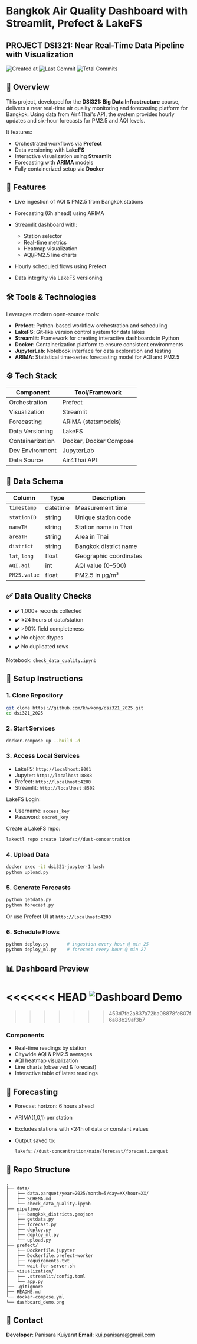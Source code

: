 # Bangkok Air Quality Dashboard with Streamlit, Prefect & LakeFS

## PROJECT DSI321: Near Real-Time Data Pipeline with Visualization
![Created at](https://img.shields.io/github/created-at/chawi177/dsi321_2025)
![Last Commit](https://img.shields.io/github/last-commit/chawi177/dsi321_2025)
![Total Commits](https://img.shields.io/github/commit-activity/y/chawi177/dsi321_2025?label=Total%20commits)
&#x20; &#x20;

## 🔎 Overview

This project, developed for the **DSI321: Big Data Infrastructure** course, delivers a near real-time air quality monitoring and forecasting platform for Bangkok. Using data from Air4Thai's API, the system provides hourly updates and six-hour forecasts for PM2.5 and AQI levels.

It features:

* Orchestrated workflows via **Prefect**
* Data versioning with **LakeFS**
* Interactive visualization using **Streamlit**
* Forecasting with **ARIMA** models
* Fully containerized setup via **Docker**

## 🔑 Features

* Live ingestion of AQI & PM2.5 from Bangkok stations
* Forecasting (6h ahead) using ARIMA
* Streamlit dashboard with:

  * Station selector
  * Real-time metrics
  * Heatmap visualization
  * AQI/PM2.5 line charts
* Hourly scheduled flows using Prefect
* Data integrity via LakeFS versioning

## 🛠️ Tools & Technologies

Leverages modern open-source tools:

- **Prefect**: Python-based workflow orchestration and scheduling
- **LakeFS**: Git-like version control system for data lakes
- **Streamlit**: Framework for creating interactive dashboards in Python
- **Docker**: Containerization platform to ensure consistent environments
- **JupyterLab**: Notebook interface for data exploration and testing
- **ARIMA**: Statistical time-series forecasting model for AQI and PM2.5

## ⚙️ Tech Stack

| Component        | Tool/Framework         |
| ---------------- | ---------------------- |
| Orchestration    | Prefect                |
| Visualization    | Streamlit              |
| Forecasting      | ARIMA (statsmodels)    |
| Data Versioning  | LakeFS                 |
| Containerization | Docker, Docker Compose |
| Dev Environment  | JupyterLab             |
| Data Source      | Air4Thai API           |

## 🧬 Data Schema

| Column        | Type     | Description            |
| ------------- | -------- | ---------------------- |
| `timestamp`   | datetime | Measurement time       |
| `stationID`   | string   | Unique station code    |
| `nameTH`      | string   | Station name in Thai   |
| `areaTH`      | string   | Area in Thai           |
| `district`    | string   | Bangkok district name  |
| `lat`, `long` | float    | Geographic coordinates |
| `AQI.aqi`     | int      | AQI value (0–500)      |
| `PM25.value`  | float    | PM2.5 in µg/m³         |

## ✅ Data Quality Checks

* ✔️ 1,000+ records collected
* ✔️ ≥24 hours of data/station
* ✔️ >90% field completeness
* ✔️ No object dtypes
* ✔️ No duplicated rows

Notebook: `check_data_quality.ipynb`

## 🚀 Setup Instructions

### 1. Clone Repository

```bash
git clone https://github.com/khwkong/dsi321_2025.git
cd dsi321_2025
```

### 2. Start Services

```bash
docker-compose up --build -d
```

### 3. Access Local Services

* LakeFS: `http://localhost:8001`
* Jupyter: `http://localhost:8888`
* Prefect: `http://localhost:4200`
* Streamlit: `http://localhost:8502`

LakeFS Login:

* Username: `access_key`
* Password: `secret_key`

Create a LakeFS repo:

```bash
lakectl repo create lakefs://dust-concentration
```

### 4. Upload Data

```bash
docker exec -it dsi321-jupyter-1 bash
python upload.py
```

### 5. Generate Forecasts

```bash
python getdata.py
python forecast.py
```

Or use Prefect UI at `http://localhost:4200`

### 6. Schedule Flows

```bash
python deploy.py       # ingestion every hour @ min 25
python deploy_ml.py    # forecast every hour @ min 27
```

## 📊 Dashboard Preview
<<<<<<< HEAD
![Dashboard Demo](dashboard_demo.png)
=======

>>>>>>> 453d7fe2a837a72ba08878fc807f6a88b29af3b7
### Components

* Real-time readings by station
* Citywide AQI & PM2.5 averages
* AQI heatmap visualization
* Line charts (observed & forecast)
* Interactive table of latest readings

## 🤖 Forecasting

* Forecast horizon: 6 hours ahead
* ARIMA(1,0,1) per station
* Excludes stations with <24h of data or constant values
* Output saved to:

  ```
  lakefs://dust-concentration/main/forecast/forecast.parquet
  ```

## 📁 Repo Structure

```
.
├── data/
│   ├── data.parquet/year=2025/month=5/day=XX/hour=XX/
│   ├── SCHEMA.md
│   └── check_data_quality.ipynb
├── pipeline/
│   ├── bangkok_districts.geojson
│   ├── getdata.py
│   ├── forecast.py
│   ├── deploy.py
│   ├── deploy_ml.py
│   └── upload.py
├── prefect/
│   ├── Dockerfile.jupyter
│   ├── Dockerfile.prefect-worker
│   ├── requirements.txt
│   └── wait-for-server.sh
├── visualization/
│   ├── .streamlit/config.toml
│   └── app.py
├── .gitignore
├── README.md
└── docker-compose.yml
└── dashboard_demo.png
```

## 📩 Contact

**Developer**: Panisara Kuiyarat
**Email**: [kui.panisara@gmail.com](mailto:kui.panisara@gmail.com)